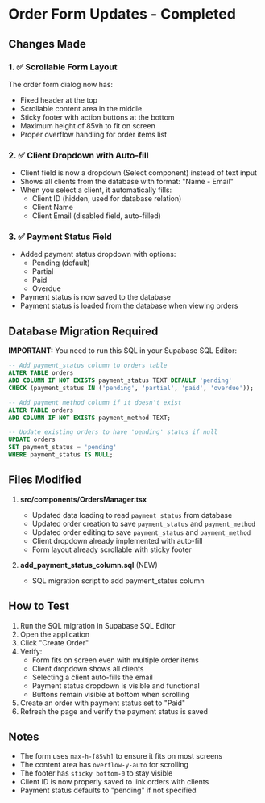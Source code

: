 # Order Form Updates - Completed

## Changes Made

### 1. ✅ Scrollable Form Layout

The order form dialog now has:

- Fixed header at the top
- Scrollable content area in the middle
- Sticky footer with action buttons at the bottom
- Maximum height of 85vh to fit on screen
- Proper overflow handling for order items list

### 2. ✅ Client Dropdown with Auto-fill

- Client field is now a dropdown (Select component) instead of text input
- Shows all clients from the database with format: "Name - Email"
- When you select a client, it automatically fills:
  - Client ID (hidden, used for database relation)
  - Client Name
  - Client Email (disabled field, auto-filled)

### 3. ✅ Payment Status Field

- Added payment status dropdown with options:
  - Pending (default)
  - Partial
  - Paid
  - Overdue
- Payment status is now saved to the database
- Payment status is loaded from the database when viewing orders

## Database Migration Required

**IMPORTANT:** You need to run this SQL in your Supabase SQL Editor:

```sql
-- Add payment_status column to orders table
ALTER TABLE orders
ADD COLUMN IF NOT EXISTS payment_status TEXT DEFAULT 'pending'
CHECK (payment_status IN ('pending', 'partial', 'paid', 'overdue'));

-- Add payment_method column if it doesn't exist
ALTER TABLE orders
ADD COLUMN IF NOT EXISTS payment_method TEXT;

-- Update existing orders to have 'pending' status if null
UPDATE orders
SET payment_status = 'pending'
WHERE payment_status IS NULL;
```

## Files Modified

1. **src/components/OrdersManager.tsx**

   - Updated data loading to read `payment_status` from database
   - Updated order creation to save `payment_status` and `payment_method`
   - Updated order editing to save `payment_status` and `payment_method`
   - Client dropdown already implemented with auto-fill
   - Form layout already scrollable with sticky footer

2. **add_payment_status_column.sql** (NEW)
   - SQL migration script to add payment_status column

## How to Test

1. Run the SQL migration in Supabase SQL Editor
2. Open the application
3. Click "Create Order"
4. Verify:
   - Form fits on screen even with multiple order items
   - Client dropdown shows all clients
   - Selecting a client auto-fills the email
   - Payment status dropdown is visible and functional
   - Buttons remain visible at bottom when scrolling
5. Create an order with payment status set to "Paid"
6. Refresh the page and verify the payment status is saved

## Notes

- The form uses `max-h-[85vh]` to ensure it fits on most screens
- The content area has `overflow-y-auto` for scrolling
- The footer has `sticky bottom-0` to stay visible
- Client ID is now properly saved to link orders with clients
- Payment status defaults to "pending" if not specified
